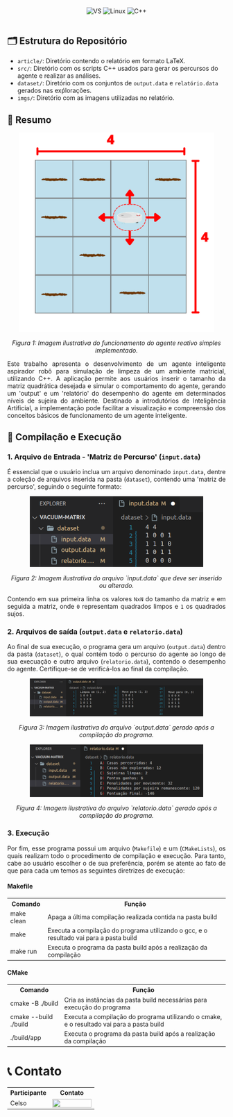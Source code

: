 <div align="center" style="display: inline_block">
  <img align="center" alt="VS" src="https://img.shields.io/badge/Visual_Studio_Code-0078D4?style=for-the-badge&logo=visual%20studio%20code&logoColor=white" />
  <img align="center" alt="Linux" src="https://img.shields.io/badge/Linux-FCC624?style=for-the-badge&logo=linux&logoColor=black" />
  <img align="center" alt="C++" src="https://img.shields.io/badge/C%2B%2B-00599C?style=for-the-badge&logo=c%2B%2B&logoColor=white" />
</div>

<br>
<!-- <h1 align="center">
    <a>
        <img alt="Banner" title="#Banner" style="object-fit: fill; width: 961px, height:200px;" src="imgs/github-header-image.png"/>
    </a>
</h1> -->

## 🗂️ Estrutura do Repositório

- `article/`: Diretório contendo o relatório em formato LaTeX.
- `src/`: Diretório com os scripts C++ usados para gerar os percursos do agente e realizar as análises.
- `dataset/`: Diretório com os conjuntos de `output.data` e `relatório.data` gerados nas exṕlorações.
- `imgs/`: Diretório com as imagens utilizadas no relatório.

## 📝 Resumo

<p align="center">
<img src="imgs/main2.png" width="450"/> 
</p>
<p align="center">
<em>Figura 1: Imagem ilustrativa do funcionamento do agente reativo simples implementado. </em>
</p>

<div align="justify">
Este trabalho apresenta o desenvolvimento de um agente inteligente aspirador robô para simulação de limpeza de um ambiente matricial, utilizando C++. A aplicação permite aos usuários inserir o tamanho da matriz quadrática desejada e simular o comportamento do agente, gerando um 'output' e um 'relatório' do desempenho do agente em determinados níveis de sujeira do ambiente. Destinado a introdutórios de Inteligência Artificial, a implementação pode facilitar a visualização e compreensão dos conceitos básicos de funcionamento de um agente inteligente.
</div>

## 🔄 Compilação e Execução 

### 1. Arquivo de Entrada - 'Matriz de Percurso' (`input.data`)

<div align="justify">

É essencial que o usuário inclua um arquivo denominado `input.data`, dentre a coleção de arquivos inserida na pasta (`dataset`), contendo uma 'matriz de percurso', seguindo o seguinte formato:

<p align="center">
<img src="imgs/input.png" width="400"/> 
</p>
<p align="center">
<em>Figura 2: Imagem ilustrativa do arquivo `input.data` que deve ser inserido ou alterado. </em>
</p>

Contendo em sua primeira linha os valores `NxN` do tamanho da matriz e em seguida a matriz, onde `0` representam quadrados limpos e `1` os quadrados sujos.
</div>

### 2. Arquivos de saída (`output.data` e `relatorio.data`)
<div align="justify">

Ao final de sua execução, o programa gera um arquivo (`output.data`) dentro da pasta (`dataset`), o qual contém todo o percurso do agente ao longo de sua execuação e outro arquivo (`relatorio.data`), contendo o desempenho do agente. Certifique-se de verificá-los ao final da compilação.

<p align="center">
<img src="imgs/output1.png" width="400"/> 
</p>
<p align="center">
<em>Figura 3: Imagem ilustrativa do arquivo `output.data` gerado após a compilação do programa. </em>
</p>

<p align="center">
<img src="imgs/relatorio1.png" width="400"/> 
</p>
<p align="center">
<em>Figura 4: Imagem ilustrativa do arquivo `relatorio.data` gerado após a compilação do programa. </em>
</p>

</div>

### 3. Execução

<div align="justify">

Por fim, esse programa possui um arquivo (`Makefile`) e um (`CMakeLists`), os quais realizam todo o procedimento de compilação e execução. Para tanto, cabe ao usuário escolher o de sua preferência, porém se atente ao fato de que para cada um temos as seguintes diretrizes de execução:

</div>

#### Makefile

<table align="center">
  <tr>
    <th>Comando</th>
    <th>Função</th>
  </tr>
  <tr>
    <td>make clean</td>
    <td>Apaga a última compilação realizada contida na pasta build</td>
  </tr>
  <tr>
    <td>make</td>
    <td>Executa a compilação do programa utilizando o gcc, e o resultado vai para a pasta build</td>
  </tr>
  <tr>
    <td>make run</td>
    <td>Executa o programa da pasta build após a realização da compilação</td>
  </tr>
</table>
	
#### CMake

<table align="center">
  <tr>
    <th>Comando</th>
    <th>Função</th>
  </tr>
  <tr>
    <td>cmake -B ./build</td>
    <td>Cria as instâncias da pasta build necessárias para execução do programa</td>
  </tr>
  <tr>
    <td>cmake --build ./build</td>
    <td>Executa a compilação do programa utilizando o cmake, e o resultado vai para a pasta build</td>
  </tr>
  <tr>
    <td>./build/app</td>
    <td>Executa o programa da pasta build após a realização da compilação</td>
  </tr>
</table>

# 📞 Contato

<table align="center">
  <tr>
    <th>Participante</th>
    <th>Contato</th>
  </tr>
  <tr>
    <td>Celso</td>
    <td><a href="https://t.me/celso_vsf"><img align="center" height="20px" width="90px" src="https://img.shields.io/badge/Telegram-2CA5E0?style=for-the-badge&logo=telegram&logoColor=white"/> </td>
  </tr>
</table>